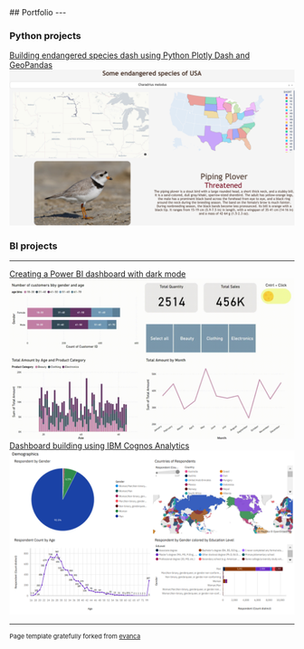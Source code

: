 <link rel="icon" type="image/x-icon" href="/images/favicon.ico">
## Portfolio
---

### Python projects

[Building endangered species dash using Python Plotly Dash and GeoPandas](/animals_dash)
<img src="images/dash_thumbnail.png?raw=true"/>

### BI projects
---
[Creating a Power BI dashboard with dark mode](/store_dash)
<img src="images/store_dash.gif?raw=true"/>
[Dashboard building using IBM Cognos Analytics](/pdf/presentation.pdf)
<img src="images/cognos_thumbnail.png?raw=true"/>


---
<p style="font-size:11px">Page template gratefully forked from <a href="https://github.com/evanca/quick-portfolio">evanca</a></p>
<!-- Remove above link if you don't want to attibute -->
